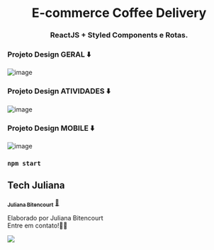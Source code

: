 <h1 align="center">
E-commerce Coffee Delivery

<h3 align="center">
ReactJS + Styled Components e Rotas.

### Projeto Design GERAL ⬇️

![image](https://raw.githubusercontent.com/techjuliana/Bookmark-landing-page/main/design/desktop-preview.jpg)

### Projeto Design ATIVIDADES ⬇️

![image](https://raw.githubusercontent.com/techjuliana/Bookmark-landing-page/main/design/desktop-active-states.jpg)

### Projeto Design MOBILE ⬇️

![image](https://raw.githubusercontent.com/techjuliana/Bookmark-landing-page/main/design/mobile-design.jpg)



### `npm start`

## Tech Juliana

<a href="https://www.linkedin.com/in/techjuliana">
 <sub><b>Juliana Bitencourt</b></sub></a>  <a href="https://www.linkedin.com/in/techjuliana" title="LinkedIn">🚀</a>

Elaborado por Juliana Bitencourt
<br> Entre em contato!👋🏽 </br>

 <div> 
  <a href="https://www.linkedin.com/in/techjuliana" target="_blank"><img src="https://img.shields.io/badge/-LinkedIn-%230077B5?style=for-the-badge&logo=linkedin&logoColor=white" target="_blank"></a> 
</div>
